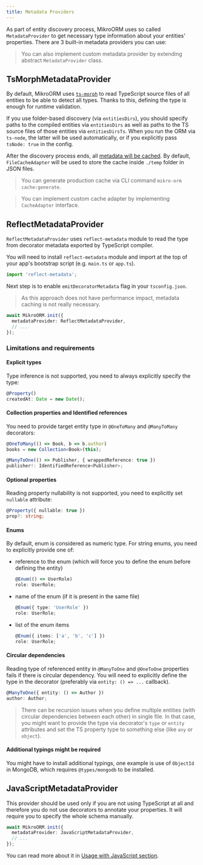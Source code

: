 ```yaml
---
title: Metadata Providers
---
```


As part of entity discovery process, MikroORM uses so called `MetadataProvider` to get necessary
type information about your entities' properties. There are 3 built-in metadata providers you can 
use:

> You can also implement custom metadata provider by extending abstract `MetadataProvider` class.

## TsMorphMetadataProvider

By default, MikroORM uses [`ts-morph`](https://github.com/dsherret/ts-morph) to read 
TypeScript source files of all entities to be able to detect all types. Thanks to this, 
defining the type is enough for runtime validation.

If you use folder-based discovery (via `entitiesDirs`), you should specify paths to
the compiled entities via `entitiesDirs` as well as paths to the TS source files of
those entities via `entitiesDirsTs`. When you run the ORM via `ts-node`, the latter
will be used automatically, or if you explicitly pass `tsNode: true` in the config.

After the discovery process ends, all [metadata will be cached](metadata-cache.md). By default, 
`FileCacheAdapter` will be used to store the cache inside `./temp` folder in JSON files. 

> You can generate production cache via CLI command `mikro-orm cache:generate`.

> You can implement custom cache adapter by implementing `CacheAdapter` interface.

## ReflectMetadataProvider

`ReflectMetadataProvider` uses `reflect-metadata` module to read the type from decorator 
metadata exported by TypeScript compiler. 

You will need to install `reflect-metadata` module and import at the top of your app's 
bootstrap script (e.g. `main.ts` or `app.ts`). 

```typescript
import 'reflect-metadata';
```

Next step is to enable `emitDecoratorMetadata` flag in your `tsconfig.json`.

> As this approach does not have performance impact, metadata caching is not really necessary. 

```typescript
await MikroORM.init({
  metadataProvider: ReflectMetadataProvider,
  // ...
});
```

### Limitations and requirements

#### Explicit types

Type inference is not supported, you need to always explicitly specify the type:

```typescript
@Property()
createdAt: Date = new Date();
```

#### Collection properties and Identified references

You need to provide target entity type in `@OneToMany` and `@ManyToMany` decorators:

```typescript
@OneToMany(() => Book, b => b.author)
books = new Collection<Book>(this);

@ManyToOne(() => Publisher, { wrappedReference: true })
publisher!: IdentifiedReference<Publisher>;
```

#### Optional properties

Reading property nullability is not supported, you need to explicitly set `nullable` attribute:

```typescript
@Property({ nullable: true })
prop?: string;
```

#### Enums

By default, enum is considered as numeric type. For string enums, you need to explicitly 
provide one of:

- reference to the enum (which will force you to define the enum before defining the entity)
  ```typescript
  @Enum(() => UserRole)
  role: UserRole;
  ```
- name of the enum (if it is present in the same file)
  ```typescript
  @Enum({ type: 'UserRole' })
  role: UserRole;
  ```
- list of the enum items
  ```typescript
  @Enum({ items: ['a', 'b', 'c'] })
  role: UserRole;
  ```

#### Circular dependencies

Reading type of referenced entity in `@ManyToOne` and `@OneToOne` properties fails if there is 
circular dependency. You will need to explicitly define the type in the decorator (preferably 
via `entity: () => ...` callback).

```typescript
@ManyToOne({ entity: () => Author })
author: Author;
``` 

> There can be recursion issues when you define multiple entities (with circular dependencies 
> between each other) in single file. In that case, you might want to provide the type via decorator's
> `type` or `entity` attributes and set the TS property type to something else (like `any` or `object`).

#### Additional typings might be required

You might have to install additional typings, one example is use of `ObjectId` in MongoDB, 
which requires `@types/mongodb` to be installed. 

## JavaScriptMetadataProvider

This provider should be used only if you are not using TypeScript at all and therefore you do 
not use decorators to annotate your properties. It will require you to specify the whole schema 
manually. 

```typescript
await MikroORM.init({
  metadataProvider: JavaScriptMetadataProvider,
  // ...
});
```

You can read more about it in [Usage with JavaScript section](usage-with-js.md).
